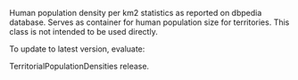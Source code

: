 Human population density per km2 statistics as reported on dbpedia database. Serves as container for human population size for territories. This class is not intended to be used directly.

To update to latest version, evaluate:

TerritorialPopulationDensities release.
